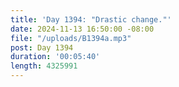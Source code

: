 ```yaml
---
title: 'Day 1394: "Drastic change."'
date: 2024-11-13 16:50:00 -08:00
file: "/uploads/B1394a.mp3"
post: Day 1394
duration: '00:05:40'
length: 4325991
---
```


